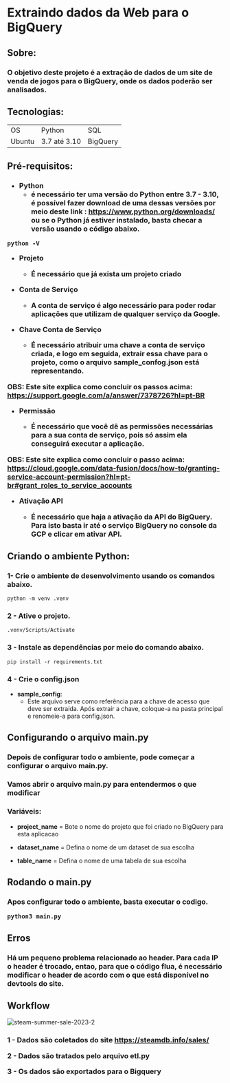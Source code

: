<h1>Extraindo dados da Web para o BigQuery</h1>

<h2>Sobre:</h2 >

<p>
<h3>
O objetivo deste projeto é a extração de dados de um site de venda de jogos para o BigQuery, onde os dados poderão ser analisados.
</he>
</p>



<h2>Tecnologias:</h2>



  <table>
    <tr>
      <td>OS</td>
      <td>Python</td>
      <td>SQL</td>
    </tr>
      <tr>
      <td>Ubuntu </td>
      <td>3.7 até 3.10 </td>
      <td>BigQuery</td>
    </tr>
  </table>



<h2>Pré-requisitos:</h2 >



<h3>

- Python
  - é necessário ter uma versão do Python entre 3.7 - 3.10, é possível fazer download de uma dessas versões por meio deste link : https://www.python.org/downloads/ ou se o Python já estiver instalado, basta checar a versão usando o código abaixo.
<p></p>

  ```
  python -V
  ```


- Projeto

  - É necessário que já exista um projeto criado
<p></p>

- Conta de Serviço

  - A conta de serviço é algo necessário para poder rodar aplicações que utilizam de qualquer serviço da Google.
<p></p>

- Chave Conta de Serviço

  - É necessário atribuir uma chave a conta de serviço criada, e logo em seguida, extrair essa chave para o projeto, como o arquivo **sample_confog.json** está representando.

<p></p>

**OBS**: Este site explica como concluir os passos acima:
 https://support.google.com/a/answer/7378726?hl=pt-BR

<p></p>

- Permissão

  - É necessário que você dê as permissões necessárias para a sua conta de serviço, pois só assim ela conseguirá executar a aplicação.

**OBS**: Este site explica como concluir o passo acima:
https://cloud.google.com/data-fusion/docs/how-to/granting-service-account-permission?hl=pt-br#grant_roles_to_service_accounts

<p></p>

- Ativação API

  - É necessário que haja a ativação da API do BigQuery. Para isto basta ir até o serviço BigQuery no console da GCP e clicar em ativar API.

</h3>

<p></p>



<h2>Criando o ambiente Python:</h2>
<p>
<h3>1- Crie o ambiente de desenvolvimento usando os comandos abaixo.</h3>

```
python -m venv .venv
```
<h3>2 - Ative o projeto.</h3>

```
.venv/Scripts/Activate
```
<h3>3 - Instale as dependências por meio do comando abaixo.</h3>

```
pip install -r requirements.txt
```
</p>

<h3>4 - Crie o config.json</h3>

- **sample_config**:
  - Este arquivo serve como referência para a chave de acesso que deve ser extraída. Após extrair a chave, coloque-a na pasta principal e renomeie-a para config.json.



<h2>Configurando o arquivo main.py</h2 >

<p>
  <h3>
  Depois de configurar todo o ambiente, pode começar a configurar o arquivo main.py.
  </h3>
</p>

<p>
  <h3>
  Vamos abrir o arquivo main.py para entendermos o que modificar
  </h3>
</p>

<p>
  <h3>
  Variáveis:
</h3>

- **project_name** = Bote o nome do projeto que foi criado no BigQuery para esta aplicacao

- **dataset_name** = Defina o nome de um dataset de sua escolha

- **table_name** = Defina o nome de uma tabela de sua escolha



<h2>Rodando o main.py</h2 >

<p>
  <h3>
  Apos configurar todo o ambiente, basta executar o codigo.

  ```
  python3 main.py
  ```
  </h3>
</p>



<h2>Erros</h2 >

<h3>
Há um pequeno problema relacionado ao header. Para cada IP o header é trocado, entao, para que o código flua, é necessário modificar o header de acordo com o que está disponível no devtools do site.
</h3>



<h2>Workflow</h2>

![steam-summer-sale-2023-2](https://github.com/Gui-mp8/web_to_bigquery/assets/94998733/9b4dc91c-2420-45f9-a02b-c7501df99cf8)

<h3>

1 - Dados são coletados do site https://steamdb.info/sales/

2 - Dados são tratados pelo arquivo etl.py

3 - Os dados são exportados para o Bigquery

</h3>